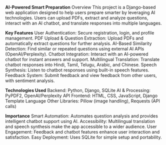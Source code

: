 **AI-Powered Smart Preparation**
Overview
This project is a Django-based web application designed to help users prepare smarter by leveraging AI technologies. Users can upload PDFs, extract and analyze questions, interact with an AI chatbot, and translate responses into multiple languages.

**Key Features**
User Authentication: Secure registration, login, and profile management.
PDF Upload & Question Extraction: Upload PDFs and automatically extract questions for further analysis.
AI-Based Similarity Detection: Find similar or repeated questions using external AI APIs (OpenAI/Perplexity).
Chatbot Integration: Interact with an AI-powered chatbot for instant answers and support.
Multilingual Translation: Translate chatbot responses into Hindi, Tamil, Telugu, Arabic, and Chinese.
Speech Synthesis: Listen to chatbot responses using built-in speech features.
Feedback System: Submit feedback and view feedback from other users, with sentiment analysis.

**Technologies Used**
Backend: Python, Django, SQLite
AI & Processing: PyPDF2, OpenAI/Perplexity API
Frontend: HTML, CSS, JavaScript, Django Template Language
Other Libraries: Pillow (image handling), Requests (API calls)

**Importance**
Smart Automation: Automates question analysis and provides intelligent chatbot support using AI.
Accessibility: Multilingual translation and speech synthesis make the app accessible to a wider audience.
User Engagement: Feedback and chatbot features enhance user interaction and satisfaction.
Easy Deployment: Uses SQLite for simple setup and portability.
